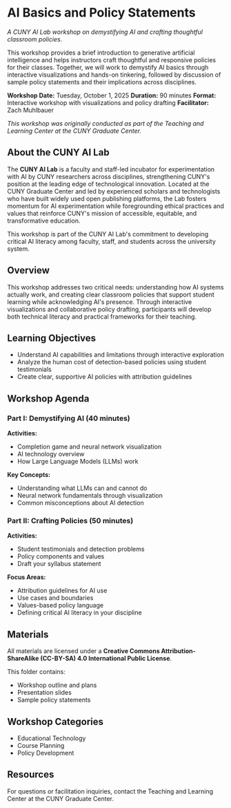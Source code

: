 # AI Basics and Policy Statements

_A CUNY AI Lab workshop on demystifying AI and crafting thoughtful classroom policies._

This workshop provides a brief introduction to generative artificial intelligence and helps instructors craft thoughtful and responsive policies for their classes. Together, we will work to demystify AI basics through interactive visualizations and hands-on tinkering, followed by discussion of sample policy statements and their implications across disciplines.

**Workshop Date:** Tuesday, October 1, 2025
**Duration:** 90 minutes
**Format:** Interactive workshop with visualizations and policy drafting
**Facilitator:** Zach Muhlbauer

_This workshop was originally conducted as part of the Teaching and Learning Center at the CUNY Graduate Center._

## About the CUNY AI Lab

The **CUNY AI Lab** is a faculty and staff-led incubator for experimentation with AI by CUNY researchers across disciplines, strengthening CUNY's position at the leading edge of technological innovation. Located at the CUNY Graduate Center and led by experienced scholars and technologists who have built widely used open publishing platforms, the Lab fosters momentum for AI experimentation while foregrounding ethical practices and values that reinforce CUNY's mission of accessible, equitable, and transformative education.

This workshop is part of the CUNY AI Lab's commitment to developing critical AI literacy among faculty, staff, and students across the university system.

## Overview

This workshop addresses two critical needs: understanding how AI systems actually work, and creating clear classroom policies that support student learning while acknowledging AI's presence. Through interactive visualizations and collaborative policy drafting, participants will develop both technical literacy and practical frameworks for their teaching.

## Learning Objectives

- Understand AI capabilities and limitations through interactive exploration
- Analyze the human cost of detection-based policies using student testimonials
- Create clear, supportive AI policies with attribution guidelines

## Workshop Agenda

### Part I: Demystifying AI (40 minutes)

**Activities:**
- Completion game and neural network visualization
- AI technology overview
- How Large Language Models (LLMs) work

**Key Concepts:**
- Understanding what LLMs can and cannot do
- Neural network fundamentals through visualization
- Common misconceptions about AI detection

### Part II: Crafting Policies (50 minutes)

**Activities:**
- Student testimonials and detection problems
- Policy components and values
- Draft your syllabus statement

**Focus Areas:**
- Attribution guidelines for AI use
- Use cases and boundaries
- Values-based policy language
- Defining critical AI literacy in your discipline

## Materials

All materials are licensed under a **Creative Commons Attribution-ShareAlike (CC-BY-SA) 4.0 International Public License**.

This folder contains:
- Workshop outline and plans
- Presentation slides
- Sample policy statements

## Workshop Categories

- Educational Technology
- Course Planning
- Policy Development

## Resources

For questions or facilitation inquiries, contact the Teaching and Learning Center at the CUNY Graduate Center.
